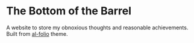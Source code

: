 # The Bottom of the Barrel

A website to store my obnoxious thoughts and reasonable achievements. Built from [al-folio](https://github.com/alshedivat/al-folio/tree/master) theme.